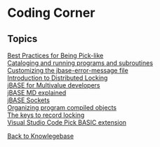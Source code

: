 # Coding Corner

<PageHeader />

## Topics

[Best Practices for Being Pick-like](./best-practices-for-being-pick-like/README.md)  
[Cataloging and running programs and subroutines](./cataloging-and-running-programs-and-subroutines/README.md)  
[Customizing the jbase-error-message file](./customizing-the-jbase-error-message-file/README.md)  
[Introduction to Distributed Locking](./introduction-to-distributed-locking/README.md)  
[jBASE for Multivalue developers](./jbase-for-multivalue-developers/README.md)  
[jBASE MD explained](./jbase-md-explained/README.md)  
[jBASE Sockets](./jbase-sockets/README.md)  
[Organizing program compiled objects](./organizing-program-compiled-objects/README.md)  
[The keys to record locking](./the-keys-to-record-locking/README.md)  
[Visual Studio Code Pick BASIC extension](./visual-studio-code-pick-basic-extension/README.md)  

[Back to Knowlegebase](./../README.md)

<PageFooter />
